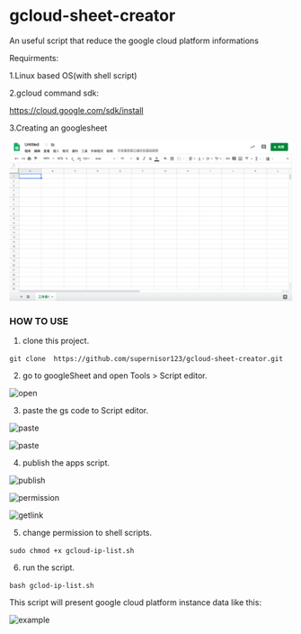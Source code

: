 # gcloud-sheet-creator
An useful script that reduce the google cloud platform informations 


Requirments:

1.Linux based OS(with shell script)

2.gcloud command sdk:

https://cloud.google.com/sdk/install

3.Creating an googlesheet

![create](https://github.com/supernisor123/gcloud-sheet-creator/blob/master/png/1_create.png)

### HOW TO USE
1. clone this project.

```git clone  https://github.com/supernisor123/gcloud-sheet-creator.git```

2. go to googleSheet and open Tools > Script editor. 

![open](https://github.com/supernisor123/gcloud-sheet-creator/blob/master/png/2_open.png)

3. paste the gs code to Script editor.

![paste](https://github.com/supernisor123/gcloud-sheet-creator/blob/master/png/3_paste.png)

![paste](https://github.com/supernisor123/gcloud-sheet-creator/blob/master/png/4_paste.png)

4. publish the apps script.

![publish](https://github.com/supernisor123/gcloud-sheet-creator/blob/master/png/5_publish.png)

![permission](https://github.com/supernisor123/gcloud-sheet-creator/blob/master/png/6_permission.png)

![getlink](https://github.com/supernisor123/gcloud-sheet-creator/blob/master/png/getlink.png)

5. change permission to shell scripts.

```sudo chmod +x gcloud-ip-list.sh```

6. run the script.  

```bash gclod-ip-list.sh```

This script will present google cloud platform instance data like this:

![example](https://github.com/supernisor123/gcloud-sheet-creator/blob/master/png/example.png)

